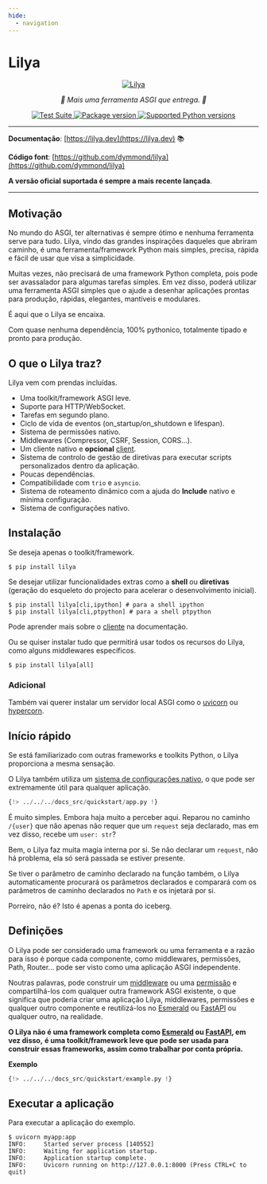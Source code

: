 ```yaml
---
hide:
  - navigation
---
```


# Lilya

<p align="center">
  <a href="https://lilya.dev"><img src="https://res.cloudinary.com/dymmond/image/upload/v1707501404/lilya/logo_quiotd.png" alt='Lilya'></a>
</p>

<p align="center">
  <em>🚀 Mais uma ferramenta ASGI que entrega. 🚀</em>
</p>

<p align="center">
<a href="https://github.com/dymmond/lilya/actions/workflows/test-suite.yml/badge.svg?event=push&branch=main" target="_blank">
    <img src="https://github.com/dymmond/lilya/actions/workflows/test-suite.yml/badge.svg?event=push&branch=main" alt="Test Suite">
</a>

<a href="https://pypi.org/project/lilya" target="_blank">
    <img src="https://img.shields.io/pypi/v/lilya?color=%2334D058&label=pypi%20package" alt="Package version">
</a>

<a href="https://pypi.org/project/lilya" target="_blank">
    <img src="https://img.shields.io/pypi/pyversions/lilya.svg?color=%2334D058" alt="Supported Python versions">
</a>
</p>

---

**Documentação**: [https://lilya.dev](https://lilya.dev) 📚

**Código font**: [https://github.com/dymmond/lilya](https://github.com/dymmond/lilya)

**A versão oficial suportada é sempre a mais recente lançada**.

---

## Motivação

No mundo do ASGI, ter alternativas é sempre ótimo e nenhuma ferramenta serve para tudo.
Lilya, vindo das grandes inspirações daqueles que abriram caminho, é uma ferramenta/framework Python mais simples, precisa, rápida e fácil de usar que visa a simplicidade.

Muitas vezes, não precisará de uma framework Python completa, pois pode ser avassalador para algumas tarefas simples. Em vez disso, poderá utilizar uma ferramenta ASGI simples que o ajude a desenhar aplicações prontas para produção, rápidas, elegantes, mantíveis e modulares.

É aqui que o Lilya se encaixa.

Com quase nenhuma dependência, 100% pythonico, totalmente tipado e pronto para produção.

## O que o Lilya traz?

Lilya vem com prendas incluídas.

* Uma toolkit/framework ASGI leve.
* Suporte para HTTP/WebSocket.
* Tarefas em segundo plano.
* Ciclo de vida de eventos (on_startup/on_shutdown e lifespan).
* Sistema de permissões nativo.
* Middlewares (Compressor, CSRF, Session, CORS...).
* Um cliente nativo e **opcional** [client](./lilya-cli.md).
* Sistema de controlo de gestão de diretivas para executar scripts personalizados dentro da aplicação.
* Poucas dependências.
* Compatibilidade com `trio` e `asyncio`.
* Sistema de roteamento dinâmico com a ajuda do **Include** nativo e mínima configuração.
* Sistema de configurações nativo.


## Instalação

Se deseja apenas o toolkit/framework.

```shell
$ pip install lilya
```

Se desejar utilizar funcionalidades extras como a **shell** ou **diretivas** (geração do esqueleto do projecto para acelerar o desenvolvimento inicial).

```shell
$ pip install lilya[cli,ipython] # para a shell ipython
$ pip install lilya[cli,ptpython] # para a shell ptpython
```

Pode aprender mais sobre o [cliente](./directives/discovery.md) na documentação.

Ou se quiser instalar tudo que permitirá usar todos os recursos do Lilya, como alguns middlewares específicos.

```shell
$ pip install lilya[all]
```

### Adicional

Também vai querer instalar um servidor local ASGI como o [uvicorn](https://www.uvicorn.org/) ou
[hypercorn](https://pgjones.gitlab.io/hypercorn/).

## Início rápido

Se está familiarizado com outras frameworks e toolkits Python, o Lilya proporciona a mesma sensação.

O Lilya também utiliza um [sistema de configurações nativo](./settings.md), o que pode ser extremamente útil para qualquer aplicação.

```python
{!> ../../../docs_src/quickstart/app.py !}
```

É muito simples. Embora haja muito a perceber aqui. Reparou no caminho `/{user}` que não apenas não requer que um `request` seja declarado, mas em vez disso, recebe um `user: str`?

Bem, o Lilya faz muita magia interna por si. Se não declarar um `request`, não há problema, ela só será passada se estiver presente.

Se tiver o parâmetro de caminho declarado na função também, o Lilya automaticamente procurará os parâmetros declarados e comparará com os parâmetros de caminho declarados no `Path` e os injetará por si.

Porreiro, não é? Isto é apenas a ponta do iceberg.

## Definições

O Lilya pode ser considerado uma framework ou uma ferramenta e a razão para isso é porque cada componente,
como middlewares, permissões, Path, Router... pode ser visto como uma aplicação ASGI independente.

Noutras palavras, pode construir um [middleware](./middleware.md) ou uma [permissão](./permissions.md) e
compartilhá-los com qualquer outra framework ASGI existente, o que significa que poderia criar uma
aplicação Lilya, middlewares, permissões e qualquer outro componente e reutilizá-los no [Esmerald][esmerald]
ou [FastAPI][fastapi] ou qualquer outro, na realidade.

**O Lilya não é uma framework completa como [Esmerald][esmerald] ou [FastAPI][fastapi], em vez disso,**
**é uma toolkit/framework leve que pode ser usada para construir essas frameworks, assim como trabalhar por conta própria.**

**Exemplo**


```python
{!> ../../../docs_src/quickstart/example.py !}
```

## Executar a aplicação

Para executar a aplicação do exemplo.

```shell
$ uvicorn myapp:app
INFO:     Started server process [140552]
INFO:     Waiting for application startup.
INFO:     Application startup complete.
INFO:     Uvicorn running on http://127.0.0.1:8000 (Press CTRL+C to quit)
```

[esmerald]: https://lilya.dev/esmerald
[fastapi]: https://fastapi.tiangolo.com
